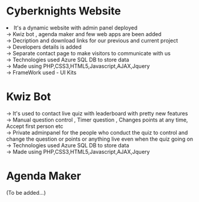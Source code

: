 # Cyberknights Website
<li> It's a dynamic website with admin panel deployed<br>
-> Kwiz bot , agenda maker and few web apps are been added <br>
-> Decription and download links for our previous and current project<br>
-> Developers details is added <br>
-> Separate contact page to make visitors to communicate with us<br>
-> Technologies used Azure SQL DB to store data<br>
-> Made using PHP,CSS3,HTML5,Javascript,AJAX,Jquery<br>
-> FrameWork used - UI Kits<br>

# Kwiz Bot
-> It's used to contact live quiz with leaderboard with pretty new features <br>
-> Manual question control , Timer question , Changes points at any time, Accept first person etc<br>
-> Private adminpanel for the people who conduct the quiz to control and change the question or points or anything live even when the quiz going on<br>
-> Technologies used Azure SQL DB to store data <br>
-> Made using PHP,CSS3,HTML5,Javascript,AJAX,Jquery<br>

# Agenda Maker 
(To be added...)<br>
